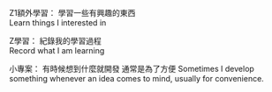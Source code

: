 Z1額外學習：
學習一些有興趣的東西         
Learn things I interested in

Z學習：
紀錄我的學習過程  
Record what I am learning


小專案：
有時候想到什麼就開發 通常是為了方便 
 Sometimes I develop something whenever an idea comes to mind, usually for convenience.

